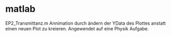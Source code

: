 # matlab
EP2_Transmittanz.m
Annimation durch ändern der YData des Plottes anstatt einen neuen Plot zu kreieren. Angewendet auf eine Physik Aufgabe.
